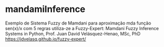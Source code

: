 # mandamiInference
Exemplo de Sistema Fuzzy de Mamdani para aproximação mda função sen(x)/x com 5 regras
utiliza-ze a Fuzzy-Expert: Mamdani Fuzzy Inference Systems in Python, Prof. Juan David Velásquez-Henao, MSc, PhD
https://jdvelasq.github.io/fuzzy-expert/
